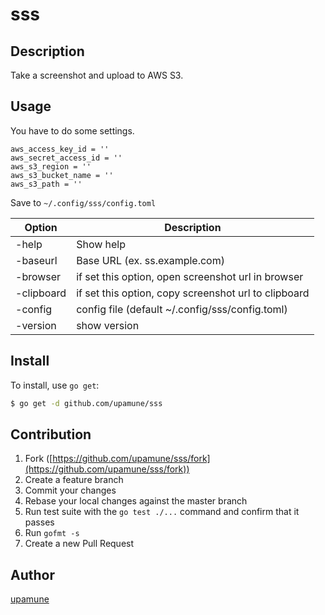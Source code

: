 # sss



## Description

Take a screenshot and upload to AWS S3.

## Usage

You have to do some settings.

```~/.config/sss/config.toml:toml
aws_access_key_id = ''
aws_secret_access_id = ''
aws_s3_region = ''
aws_s3_bucket_name = ''
aws_s3_path = ''
```

Save to `~/.config/sss/config.toml`


|Option|Description|
|---|---|
|-help|Show help|
|-baseurl|Base URL (ex. ss.example.com)|
|-browser|if set this option, open screenshot url in browser|
|-clipboard|if set this option, copy screenshot url to clipboard|
|-config|config file (default ~/.config/sss/config.toml)|
|-version|show version|


## Install

To install, use `go get`:

```bash
$ go get -d github.com/upamune/sss
```

## Contribution

1. Fork ([https://github.com/upamune/sss/fork](https://github.com/upamune/sss/fork))
1. Create a feature branch
1. Commit your changes
1. Rebase your local changes against the master branch
1. Run test suite with the `go test ./...` command and confirm that it passes
1. Run `gofmt -s`
1. Create a new Pull Request

## Author

[upamune](https://github.com/upamune)
